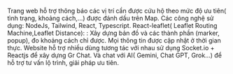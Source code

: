 Trang web hỗ trợ thông báo các vị trí cần được cứu hộ theo mức độ ưu tiên( tình trạng, khoảng cách,...) được đánh dấu trên Map. 
Các công nghệ sử dụng: NodeJs, Tailwind, React, Typescript.
React-leaflet( Leaflet Routing Machine,Leaflet Distance): : Xây dựng bản đồ và các thành phần (marker, popup), đo khoảng cách chỉ được.
Mọi thông tin được cập nhật ở thời gian thực.
Website hỗ trợ nhiều dùng tương tác với nhau sử dụng Socket.io + Reactjs để xây dựng Gr Chat.  Và chat với AI( Gemini, Chat GPT, Grok...) để hỗ trợ tư vấn lộ trình, giải pháp ưu tiên. 
